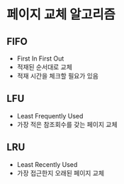 # 페이지 교체 알고리즘

## FIFO
- First In First Out
- 적재된 순서대로 교체
- 적재 시간을 체크할 필요가 있음

## LFU
- Least Frequently Used
- 가장 적은 참조회수를 갖는 페이지 교체

## LRU
- Least Recently Used
- 가장 접근한지 오래된 페이지 교체
